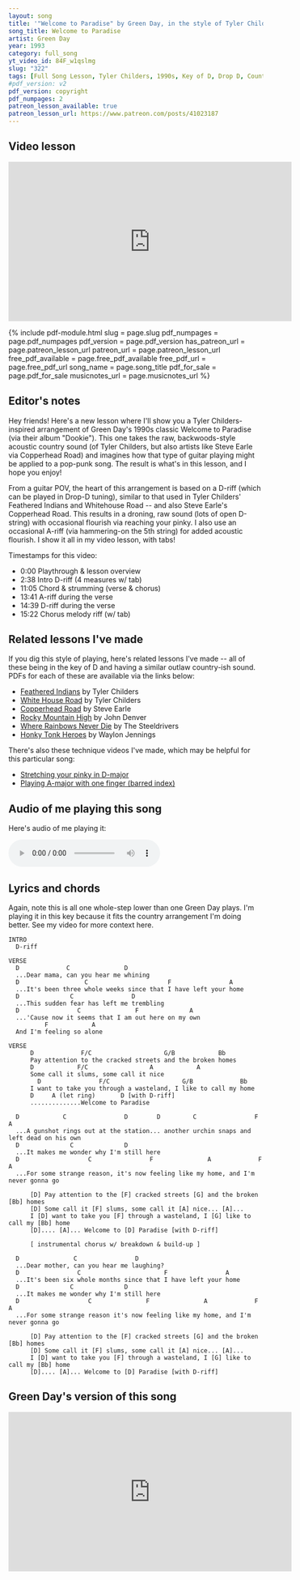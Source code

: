 ```yaml
---
layout: song
title: '"Welcome to Paradise" by Green Day, in the style of Tyler Childers'
song_title: Welcome to Paradise
artist: Green Day
year: 1993
category: full_song
yt_video_id: 84F_w1qslmg
slug: "322"
tags: [Full Song Lesson, Tyler Childers, 1990s, Key of D, Drop D, Country, Pop]
#pdf_version: v2
pdf_version: copyright
pdf_numpages: 2
patreon_lesson_available: true
patreon_lesson_url: https://www.patreon.com/posts/41023187
---
```


<!-- patreon_lesson_available: true
patreon_lesson_url: https://www.patreon.com/posts/40474671 -->

<!-- https://youtu.be/SyahJJ332uk -->

## Video lesson

<iframe width="560" height="315" src="https://www.youtube.com/embed/84F_w1qslmg" frameborder="0" allow="accelerometer; autoplay; encrypted-media; gyroscope; picture-in-picture" allowfullscreen></iframe>

{% include pdf-module.html slug = page.slug pdf_numpages = page.pdf_numpages pdf_version = page.pdf_version has_patreon_url = page.patreon_lesson_url patreon_url = page.patreon_lesson_url free_pdf_available = page.free_pdf_available free_pdf_url = page.free_pdf_url song_name = page.song_title pdf_for_sale = page.pdf_for_sale musicnotes_url = page.musicnotes_url %}

## Editor's notes

Hey friends! Here's a new lesson where I'll show you a Tyler Childers-inspired arrangement of Green Day's 1990s classic Welcome to Paradise (via their album "Dookie"). This one takes the raw, backwoods-style acoustic country sound (of Tyler Childers, but also artists like Steve Earle via Copperhead Road) and imagines how that type of guitar playing might be applied to a pop-punk song. The result is what's in this lesson, and I hope you enjoy!

From a guitar POV, the heart of this arrangement is based on a D-riff (which can be played in Drop-D tuning), similar to that used in Tyler Childers' Feathered Indians and Whitehouse Road -- and also Steve Earle's Copperhead Road. This results in a droning, raw sound (lots of open D-string) with occasional flourish via reaching your pinky. I also use an occasional A-riff (via hammering-on the 5th string) for added acoustic flourish. I show it all in my video lesson, with tabs!

Timestamps for this video:

- 0:00 Playthrough & lesson overview
- 2:38 Intro D-riff (4 measures w/ tab)
- 11:05 Chord & strumming (verse & chorus)
- 13:41 A-riff during the verse
- 14:39 D-riff during the verse
- 15:22 Chorus melody riff (w/ tab)

## Related lessons I've made

If you dig this style of playing, here's related lessons I've made -- all of these being in the key of D and having a similar outlaw country-ish sound. PDFs for each of these are available via the links below:

- [Feathered Indians](https://playsongnotes.com/lessons/107/) by Tyler Childers
- [White House Road](https://playsongnotes.com/lessons/109/) by Tyler Childers
- [Copperhead Road](https://playsongnotes.com/lessons/213/) by Steve Earle
- [Rocky Mountain High](https://playsongnotes.com/lessons/160/) by John Denver
- [Where Rainbows Never Die](https://playsongnotes.com/lessons/112/) by The Steeldrivers
- [Honky Tonk Heroes](https://playsongnotes.com/lessons/94/) by Waylon Jennings

There's also these technique videos I've made, which may be helpful for this particular song:

- [Stretching your pinky in D-major](https://playsongnotes.com/lessons/112/)
- [Playing A-major with one finger (barred index)](https://playsongnotes.com/lessons/46/)

## Audio of me playing this song

Here's audio of me playing it:

<audio controls>
  <source src="/audio/323_wtparadise_playthrough.mp3" type="audio/mpeg">
Your browser does not support the audio element.
</audio>

## Lyrics and chords

Again, note this is all one whole-step lower than one Green Day plays. I'm playing it in this key because it fits the country arrangement I'm doing better. See my video for more context here.

    INTRO
      D-riff

    VERSE
      D             C               D
      ...Dear mama, can you hear me whining
      D                  C                      F                A
      ...It's been three whole weeks since that I have left your home
      D              C                D
      ...This sudden fear has left me trembling
      D                C               F              A
      ...'Cause now it seems that I am out here on my own
              F            A
      And I'm feeling so alone

    VERSE
          D             F/C                    G/B            Bb         
          Pay attention to the cracked streets and the broken homes
          D            F/C                 A            A
          Some call it slums, some call it nice
            D                F/C                    G/B             Bb
          I want to take you through a wasteland, I like to call my home
          D     A (let ring)       D [with D-riff]
          ..............Welcome to Paradise

      D            C                D        D         C                F                A     
      ...A gunshot rings out at the station... another urchin snaps and left dead on his own
      D              C              D          
      ...It makes me wonder why I'm still here
      D                   C                F               A             F           A
      ...For some strange reason, it's now feeling like my home, and I'm never gonna go

          [D] Pay attention to the [F] cracked streets [G] and the broken [Bb] homes
          [D] Some call it [F] slums, some call it [A] nice... [A]...
          I [D] want to take you [F] through a wasteland, I [G] like to call my [Bb] home
          [D].... [A]... Welcome to [D] Paradise [with D-riff]

          [ instrumental chorus w/ breakdown & build-up ]

      D               C                D
      ...Dear mother, can you hear me laughing?
      D                C                       F                A
      ...It's been six whole months since that I have left your home
      D              C              D
      ...It makes me wonder why I'm still here
      D                   C               F               A             F           A
      ...For some strange reason it's now feeling like my home, and I'm never gonna go

          [D] Pay attention to the [F] cracked streets [G] and the broken [Bb] homes
          [D] Some call it [F] slums, some call it [A] nice... [A]...
          I [D] want to take you [F] through a wasteland, I [G] like to call my [Bb] home
          [D].... [A]... Welcome to [D] Paradise [with D-riff]

## Green Day's version of this song

<iframe width="560" height="315" src="https://www.youtube.com/embed/iOcrKFiB_ts" frameborder="0" allow="accelerometer; autoplay; encrypted-media; gyroscope; picture-in-picture" allowfullscreen></iframe>

